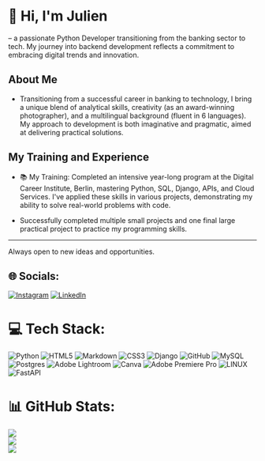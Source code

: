 # 👋 Hi, I'm Julien 
– a passionate Python Developer transitioning from the banking sector to tech. My journey into backend development reflects a commitment to embracing digital trends and innovation.

## About Me
- Transitioning from a successful career in banking to technology, I bring a unique blend of analytical skills, creativity (as an award-winning photographer), and a multilingual background (fluent in 6 languages). My approach to development is both imaginative and pragmatic, aimed at delivering practical solutions.

## My Training and Experience

- 📚 My Training: Completed an intensive year-long program at the Digital Career Institute, Berlin, mastering Python, SQL, Django, APIs, and Cloud Services. I've applied these skills in various projects, demonstrating my ability to solve real-world problems with code.

- Successfully completed multiple small projects and one final large practical project to practice my programming skills.

---

Always open to new ideas and opportunities.


## 🌐 Socials:
[![Instagram](https://img.shields.io/badge/Instagram-%23E4405F.svg?logo=Instagram&logoColor=white)](https://instagram.com/julien_plus) [![LinkedIn](https://img.shields.io/badge/LinkedIn-%230077B5.svg?logo=linkedin&logoColor=white)](https://linkedin.com/in/julienschoener) 

# 💻 Tech Stack:
![Python](https://img.shields.io/badge/python-3670A0?style=for-the-badge&logo=python&logoColor=ffdd54) ![HTML5](https://img.shields.io/badge/html5-%23E34F26.svg?style=for-the-badge&logo=html5&logoColor=white) ![Markdown](https://img.shields.io/badge/markdown-%23000000.svg?style=for-the-badge&logo=markdown&logoColor=white) ![CSS3](https://img.shields.io/badge/css3-%231572B6.svg?style=for-the-badge&logo=css3&logoColor=white) ![Django](https://img.shields.io/badge/django-%23092E20.svg?style=for-the-badge&logo=django&logoColor=white) ![GitHub](https://img.shields.io/badge/GitHub-%23121011.svg?style=for-the-badge&logo=github&logoColor=white) ![MySQL](https://img.shields.io/badge/mysql-%2300f.svg?style=for-the-badge&logo=mysql&logoColor=white) ![Postgres](https://img.shields.io/badge/postgres-%23316192.svg?style=for-the-badge&logo=postgresql&logoColor=white) ![Adobe Lightroom](https://img.shields.io/badge/Adobe%20Lightroom-31A8FF.svg?style=for-the-badge&logo=Adobe%20Lightroom&logoColor=white) ![Canva](https://img.shields.io/badge/Canva-%2300C4CC.svg?style=for-the-badge&logo=Canva&logoColor=white) ![Adobe Premiere Pro](https://img.shields.io/badge/Adobe%20Premiere%20Pro-9999FF.svg?style=for-the-badge&logo=Adobe%20Premiere%20Pro&logoColor=white) ![LINUX](https://img.shields.io/badge/Linux-FCC624?style=for-the-badge&logo=linux&logoColor=black) ![FastAPI](https://img.shields.io/badge/FastAPI-005571?style=for-the-badge&logo=fastapi)
# 📊 GitHub Stats:
![](https://github-readme-stats.vercel.app/api?username=JulienSchoener&theme=dark&hide_border=false&include_all_commits=false&count_private=false)<br/>
![](https://github-readme-streak-stats.herokuapp.com/?user=JulienSchoener&theme=dark&hide_border=false)<br/>
![](https://github-readme-stats.vercel.app/api/top-langs/?username=JulienSchoener&theme=dark&hide_border=false&include_all_commits=false&count_private=false&layout=compact)


  
<!-- Proudly created with GPRM ( https://gprm.itsvg.in ) -->
